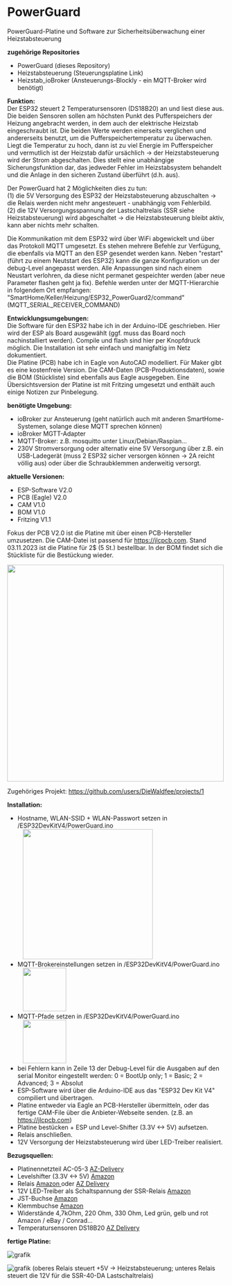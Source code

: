 # PowerGuard
PowerGuard-Platine und Software zur Sicherheitsüberwachung einer Heizstabsteuerung

**zugehörige Repositories**<br>
- PowerGuard (dieses Repository)
- Heizstabsteuerung (Steuerungsplatine Link)
- Heizstab_ioBroker (Ansteuerungs-Blockly - ein MQTT-Broker wird benötigt)

**Funktion:** <br>
Der ESP32 steuert 2 Temperatursensoren (DS18B20) an und liest diese aus. Die beiden Sensoren sollen am höchsten Punkt des Pufferspeichers der Heizung angebracht werden, in dem auch der elektrische Heizstab eingeschraubt ist. 
Die beiden Werte werden einerseits verglichen und andererseits benutzt, um die Pufferspeichertemperatur zu überwachen. Liegt die Temperatur zu hoch, dann ist zu viel Energie im Pufferspeicher und vermutlich ist der Heizstab dafür ursächlich -> der Heizstabsteuerung wird der Strom abgeschalten. Dies stellt eine unabhängige Sicherungsfunktion dar, das jedweder Fehler im Heizstabsystem behandelt und die Anlage in den sicheren Zustand überführt (d.h. aus).<p>
Der PowerGuard hat 2 Möglichkeiten dies zu tun: <br>
(1) die 5V Versorgung des ESP32 der Heizstabsteuerung abzuschalten -> die Relais werden nicht mehr angesteuert - unabhängig vom Fehlerbild. <br>
(2) die 12V Versorgungsspannung der Lastschaltrelais (SSR siehe Heizstabsteuerung) wird abgeschaltet -> die Heizstabsteuerung bleibt aktiv, kann aber nichts mehr schalten. <p>
Die Kommunikation mit dem ESP32 wird über WiFi abgewickelt und über das Protokoll MQTT umgesetzt. Es stehen mehrere Befehle zur Verfügung, die ebenfalls via MQTT an den ESP gesendet werden kann. Neben "restart" (führt zu einem Neutstart des ESP32) kann die ganze Konfiguration un der debug-Level angepasst werden. Alle Anpassungen sind nach einem Neustart verlohren, da diese nicht permanet gespeichter werden (aber neue Parameter flashen geht ja fix). Befehle werden unter der MQTT-Hierarchie in folgendem Ort empfangen: "SmartHome/Keller/Heizung/ESP32_PowerGuard2/command" (MQTT_SERIAL_RECEIVER_COMMAND)

**Entwicklungsumgebungen:** <br>
Die Software für den ESP32 habe ich in der Arduino-IDE geschrieben. Hier wird der ESP als Board ausgewählt (ggf. muss das Board noch nachinstalliert werden). Compile und flash sind hier per Knopfdruck möglich. Die Installation ist sehr einfach und manigfaltig im Netz dokumentiert.<br>
Die Platine (PCB) habe ich in Eagle von AutoCAD modelliert. Für Maker gibt es eine kostenfreie Version. Die CAM-Daten (PCB-Produktionsdaten), sowie die BOM (Stückliste) sind ebenfalls aus Eagle ausgegeben.
Eine Übersichtsversion der Platine ist mit Fritzing umgesetzt und enthält auch einige Notizen zur Pinbelegung.<br>

**benötigte Umgebung:** <br>
- ioBroker zur Ansteuerung (geht natürlich auch mit anderen SmartHome-Systemen, solange diese MQTT sprechen können)
- ioBroker MGTT-Adapter
- MQTT-Broker: z.B. mosquitto unter Linux/Debian/Raspian...
- 230V Stromversorgung oder alternativ eine 5V Versorgung über z.B. ein USB-Ladegerät (muss 2 ESP32 sicher versorgen können -> 2A reicht völlig aus) oder über die Schraubklemmen anderweitig versorgt.

**aktuelle Versionen:** <br>
- ESP-Software    V2.0
- PCB (Eagle) 	   V2.0
- CAM             V1.0
- BOM             V1.0
- Fritzing		      V1.1
 
Fokus der PCB V2.0 ist die Platine mit über einen PCB-Hersteller umzusetzen.
Die CAM-Datei ist passend für https://jlcpcb.com. Stand 03.11.2023 ist die Platine für 2$ (5 St.) bestellbar.
In der BOM findet sich die Stückliste für die Bestückung wieder.

<img src="https://github.com/DieWaldfee/PowerGuard/assets/66571311/1c389b38-95ca-4472-810e-c5202d421479" width="500">

Zugehöriges Projekt: https://github.com/users/DieWaldfee/projects/1

**Installation:**
* Hostname, WLAN-SSID + WLAN-Passwort setzen in /ESP32DevKitV4/PowerGuard.ino <br>
&nbsp;&nbsp;&nbsp;<img src="https://github.com/DieWaldfee/PowerGuard/assets/66571311/75a4b105-765c-4cfd-9f36-0deae3ae548b" width="300">
* MQTT-Brokereinstellungen setzen in /ESP32DevKitV4/PowerGuard.ino <br>
&nbsp;&nbsp;&nbsp;<img src="https://github.com/DieWaldfee/PowerGuard/assets/66571311/897f06d6-190b-4414-a3dd-f5e2cfde511d" height="100">
* MQTT-Pfade setzen in /ESP32DevKitV4/PowerGuard.ino <br>
&nbsp;&nbsp;&nbsp;<img src="https://github.com/DieWaldfee/PowerGuard/assets/66571311/4f8c1ffd-b743-4ed1-b313-fc14fc3ef089" height="100">
* bei Fehlern kann in Zeile 13 der Debug-Level für die Ausgaben auf den serial Monitor eingestellt werden: 0 = BootUp only; 1 = Basic; 2 = Advanced; 3 = Absolut
* ESP-Software wird über die Arduino-IDE aus das "ESP32 Dev Kit V4" compiliert und übertragen.
* Platine entweder via Eagle an PCB-Hersteller übermitteln, oder das fertige CAM-File über die Anbieter-Webseite senden. (z.B. an https://jlcpcb.com)
* Platine bestücken + ESP und Level-Shifter (3.3V <-> 5V) aufsetzen.
* Relais anschließen.
* 12V Versorgung der Heizstabsteuerung wird über LED-Treiber realisiert.

**Bezugsquellen:**
* Platinennetzteil AC-05-3    <a href="https://www.azdelivery.de/products/copy-of-220v-zu-5v-mini-netzteil"> AZ-Delivery </a>
* Levelshifter (3.3V <-> 5V)  <a href="https://www.amazon.de/RUNCCI-YUN-Pegelwandler-Converter-BiDirektional-Mikrocontroller/dp/B082F6BSB5/ref=sr_1_2?__mk_de_DE=%C3%85M%C3%85%C5%BD%C3%95%C3%91&crid=45TPZ9B8CUP9&keywords=level+shifter&qid=1699045033&sprefix=level+shifter%2Caps%2C103&sr=8-2"> Amazon </a>
* Relais <a href="https://www.amazon.de/gp/product/B0B5816YJ7/ref=ppx_yo_dt_b_search_asin_image?ie=UTF8&th=1"> Amazon </a> oder <a href="https://www.az-delivery.de/products/relais-modul"> AZ Delivery </a>
* 12V LED-Treiber als Schaltspannung der SSR-Relais  <a href="https://www.amazon.de/gp/product/B082NLNCSB/ref=ppx_yo_dt_b_search_asin_image?ie=UTF8&psc=1"> Amazon </a>
* JST-Buchse <a href="https://www.amazon.de/gp/product/B0B2R99X99/ref=ppx_yo_dt_b_search_asin_title?ie=UTF8&psc=1"> Amazon </a>
* Klemmbuchse <a href="https://www.amazon.de/gp/product/B087RN8FDZ/ref=ppx_yo_dt_b_search_asin_title?ie=UTF8&th=1"> Amazon </a>
* Widerstände 4,7kOhm, 220 Ohm, 330 Ohm, Led grün, gelb und rot Amazon / eBay / Conrad...
* Temperatursensoren DS18B20 <a href="https://www.az-delivery.de/products/2er-set-ds18b20-mit-3m-kabel"> AZ Delivery </a>

**fertige Platine:**

![grafik](https://github.com/DieWaldfee/PowerGuard/assets/66571311/2c3fc57b-6fb9-496c-9dd0-f728c895b6c9)

![grafik](https://github.com/DieWaldfee/PowerGuard/assets/66571311/cb0928ba-aea0-4322-a46b-0f89a735b46d)
(oberes Relais steuert +5V -> Heizstabsteuerung; unteres Relais steuert die 12V für die SSR-40-DA Lastschaltrelais)
